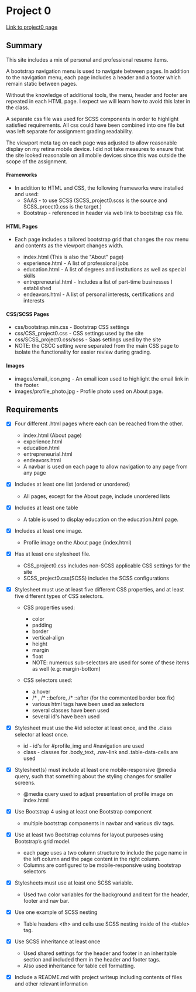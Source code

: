 # Project 0
[Link to project0 page](https://mcdomx.github.io/project0/)

## Summary
This site includes a mix of personal and professional resume items.

A bootstrap navigation menu is used to navigate between pages.  In addition to the navigation menu, each page includes a header and a footer which remain static between pages.

Without the knowledge of additional tools, the menu, header and footer are repeated in each HTML page.  I expect we will learn how to avoid this later in the class.

A separate css file was used for SCSS components in order to highlight satisfied requirements.  All css could have been combined into one file but was left separate for assignment grading readability.

The viewport meta tag on each page was adjusted to allow reasonable display on my retina mobile device.  I did not take measures to ensure that the site looked reasonable on all mobile devices since this was outside the scope of the assignment.

#### Frameworks
- In addition to HTML and CSS, the following frameworks were installed and used:
  - SAAS - to use SCSS (SCSS_project0.scss is the source and SCSS_proect0.css is the target.)
  - Bootstrap - referenced in header via web link to bootstrap css file.

#### HTML Pages
- Each page includes a tailored bootstrap grid that changes the nav menu and contents as the viewport changes width.

  - index.html (This is also the "About" page)
  - experience.html - A list of professional jobs
  - education.html - A list of degrees and institutions as well as special skills
  - entrepreneurial.html - Includes a list of part-time businesses I established
  - endeavors.html - A list of personal interests, certifications and interests

#### CSS/SCSS Pages
- css/bootstrap.min.css - Bootstrap CSS settings
- css/CSS_project0.css - CSS settings used by the site
- css/SCSS_project0.css/scss - Saas settings used by the site
- NOTE: the CSCC setting were separated from the main CSS page to isolate the functionality for easier review during grading.

#### Images
- images/email_icon.png - An email icon used to highlight the email link in the footer.
- images/profile_photo.jpg - Profile photo used on About page.


## Requirements
- [X] Four different .html pages where each can be reached from the other.
  - index.html (About page)
  - experience.html
  - education.html
  - entrepreneurial.html
  - endeavors.html
  - A navbar is used on each page to allow navigation to any page from any page

- [X] Includes at least one list (ordered or unordered)
  - All pages, except for the About page, include unordered lists

- [X] Includes at least one table
  - A table is used to display education on the education.html page.

- [X] Includes at least one image.
  - Profile image on the About page (index.html)

- [X] Has at least one stylesheet file.
  - CSS_project0.css includes non-SCSS applicable CSS settings for the site
  - SCSS_project0.css(SCSS) includes the SCSS configurations

- [X] Stylesheet must use at least five different CSS properties, and at least five different types of CSS selectors.
  - CSS properties used:
    - color
    - padding
    - border
    - vertical-align
    - height
    - margin
    - float
    - NOTE: numerous sub-selectors are used for some of these items as well (e.g: margin-bottom)

  - CSS selectors used:
    - a:hover
    - /* , /* ::before, /* ::after (for the commented border box fix)
    - various html tags have been used as selectors
    - several classes have been used
    - several id's have been used


- [X] Stylesheet must use the #id selector at least once, and the .class selector at least once.
  - id - id's for #profile_img and #navigation are used
  - class - classes for .body_text, .nav-link and .table-data-cells are used

- [X] Stylesheet(s) must include at least one mobile-responsive @media query, such that something about the styling changes for smaller screens.
  - @media query used to adjust presentation of profile image on index.html

- [X] Use Bootstrap 4 using at least one Bootstrap component
  - multiple bootstrap components in navbar and various div tags.

- [X] Use at least two Bootstrap columns for layout purposes using Bootstrap’s grid model.
  - each page uses a two column structure to include the page name in the left column and the page content in the right column.
  - Columns are configured to be mobile-responsive using bootstrap selectors

- [X] Stylesheets must use at least one SCSS variable.
  - Used two color variables for the background and text for the header, footer and nav bar.

- [X] Use one example of SCSS nesting
  - Table headers \<th\> and cells <td> use SCSS nesting inside of the \<table\> tag.

- [X] Use SCSS inheritance at least once
  - Used shared settings for the header and footer in an inheritable section and included them in the header and footer tags.
  - Also used inheritance for table cell formatting.

- [X] Include a README.md with project writeup including contents of files and other relevant information
